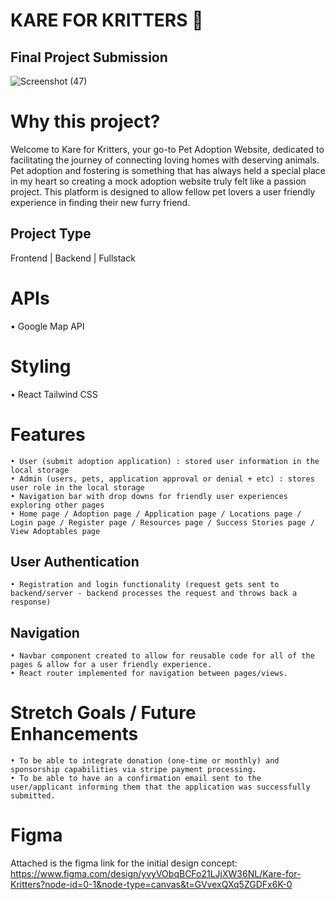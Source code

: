 # KARE FOR KRITTERS 🐾
## Final Project Submission
![Screenshot (47)](https://github.com/user-attachments/assets/925a7121-6e40-4c68-b950-55cde2310bc4)

# Why this project?
 Welcome to Kare for Kritters, your go-to Pet Adoption Website, dedicated to facilitating the journey of connecting loving homes with deserving animals. 
 Pet adoption and fostering is something that has always held a special place in my heart so creating a mock adoption website truly felt like a passion project.
 This platform is designed to allow fellow pet lovers a user friendly experience in finding their new furry friend. 




 


 ## Project Type
 Frontend | Backend | Fullstack

 # APIs
   • Google Map API

 # Styling 
   • React Tailwind CSS


# Features

    • User (submit adoption application) : stored user information in the local storage 
    • Admin (users, pets, application approval or denial + etc) : stores user role in the local storage
    • Navigation bar with drop downs for friendly user experiences exploring other pages
    • Home page / Adoption page / Application page / Locations page / Login page / Register page / Resources page / Success Stories page / View Adoptables page 
    
  
  ## User Authentication

    • Registration and login functionality (request gets sent to backend/server - backend processes the request and throws back a response) 

  ## Navigation
    • Navbar component created to allow for reusable code for all of the pages & allow for a user friendly experience.
    • React router implemented for navigation between pages/views. 


 

   
 # Stretch Goals / Future Enhancements
    • To be able to integrate donation (one-time or monthly) and sponsorship capabilities via stripe payment processing.
    • To be able to have an a confirmation email sent to the user/applicant informing them that the application was successfully submitted.
   
  

# Figma 
Attached is the figma link for the initial design concept: https://www.figma.com/design/yvyVObqBCFo21LJjXW36NL/Kare-for-Kritters?node-id=0-1&node-type=canvas&t=GVvexQXq5ZGDFx6K-0

 
